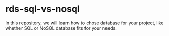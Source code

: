 # rds-sql-vs-nosql

In this repository, we will learn how to chose database for your project, like whether SQL or NoSQL database fits for your needs.

